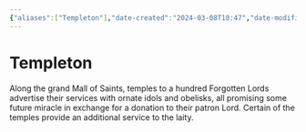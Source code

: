 ```yaml
---
{"aliases":["Templeton"],"date-created":"2024-03-08T10:47","date-modified":"2024-04-09T15:10","dg-publish":true,"tags":["moonrise"],"title":"Templeton","dg-path":"moonrise/towns/Highwater - Templeton.md","permalink":"/moonrise/towns/highwater-templeton/","dgPassFrontmatter":true}
---
```



# Templeton

Along the grand Mall of Saints, temples to a hundred Forgotten Lords advertise their services with ornate idols and obelisks, all promising some future miracle in exchange for a donation to their patron Lord. Certain of the temples provide an additional service to the laity.

